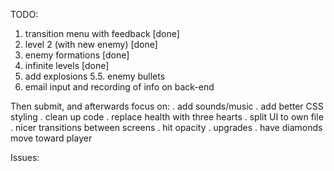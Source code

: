 TODO:
1. transition menu with feedback [done]
2. level 2 (with new enemy) [done]
3. enemy formations [done]
4. infinite levels [done]
5. add explosions
5.5. enemy bullets
6. email input and recording of info on back-end

Then submit, and afterwards focus on:
. add sounds/music
. add better CSS styling
. clean up code
. replace health with three hearts
. split UI to own file
. nicer transitions between screens
. hit opacity
. upgrades
. have diamonds move toward player


Issues:
